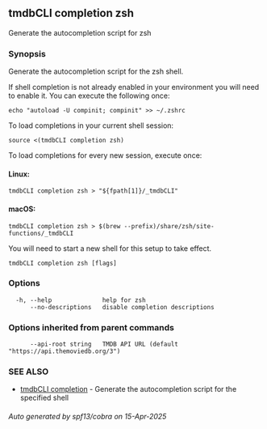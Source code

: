 ## tmdbCLI completion zsh

Generate the autocompletion script for zsh

### Synopsis

Generate the autocompletion script for the zsh shell.

If shell completion is not already enabled in your environment you will need
to enable it.  You can execute the following once:

	echo "autoload -U compinit; compinit" >> ~/.zshrc

To load completions in your current shell session:

	source <(tmdbCLI completion zsh)

To load completions for every new session, execute once:

#### Linux:

	tmdbCLI completion zsh > "${fpath[1]}/_tmdbCLI"

#### macOS:

	tmdbCLI completion zsh > $(brew --prefix)/share/zsh/site-functions/_tmdbCLI

You will need to start a new shell for this setup to take effect.


```
tmdbCLI completion zsh [flags]
```

### Options

```
  -h, --help              help for zsh
      --no-descriptions   disable completion descriptions
```

### Options inherited from parent commands

```
      --api-root string   TMDB API URL (default "https://api.themoviedb.org/3")
```

### SEE ALSO

* [tmdbCLI completion](tmdbCLI_completion.md)	 - Generate the autocompletion script for the specified shell

###### Auto generated by spf13/cobra on 15-Apr-2025
